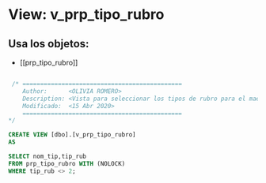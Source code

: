 # View: v_prp_tipo_rubro

## Usa los objetos:
- [[prp_tipo_rubro]]

```sql

 /* =============================================
    Author:		 <OLIVIA ROMERO>
    Description: <Vista para seleccionar los tipos de rubro para el maestro de Cuentas Funcionamiento >
    Modificado:  <15 Abr 2020>
    =============================================
*/

CREATE VIEW [dbo].[v_prp_tipo_rubro]
AS

SELECT nom_tip,tip_rub 
FROM prp_tipo_rubro WITH (NOLOCK) 
WHERE tip_rub <> 2;


```
